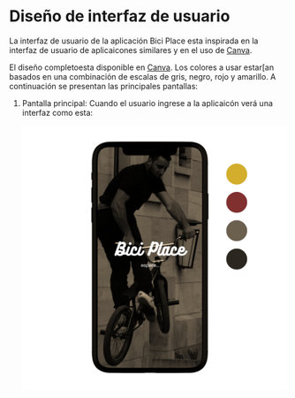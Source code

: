 # Diseño de interfaz de usuario

La interfaz de usuario de la aplicación Bici Place esta inspirada en la interfaz de usuario de aplicaicones similares y en el uso de [Canva](https://www.canva.com/?msockid=138a4a6cd9d663cc3c7f5eb1d879623b).


El diseño completoesta disponible en [Canva](https://www.canva.com/design/DAGPLnN3uYI/pyOVnM7Hxp8m_7QMPR7WoA/edit?utm_content=DAGPLnN3uYI&utm_campaign=designshare&utm_medium=link2&utm_source=sharebutton). Los colores a usar estar[an basados en una combinación de escalas de gris, negro, rojo y amarillo. A continuación se presentan las principales pantallas:

1. Pantalla principal:
   Cuando el usuario ingrese a la aplicaicón verá una interfaz como esta:
   
   ![Pantalla principal](images/pantalla-principal.png) 

   
